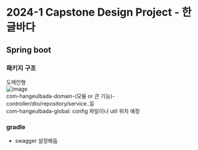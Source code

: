 # 2024-1 Capstone Design Project - 한글바다
## Spring boot
### 패키지 구조  
도메인형  
![image](https://github.com/2024-1-Capstone-Design/back-end/assets/112956015/fa00d101-173b-41bf-a1bd-068452fed537)  
com-hangeulbada-domain-(모듈 or 큰 기능)-controller/dto/repository/service..등  
com-hangeulbada-global: config 파일이나 util 위치 예정  

### gradle
- swagger 설정해둠
